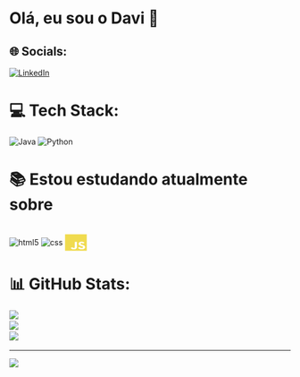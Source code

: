# Olá, eu sou o Davi 👋

## 🌐 Socials:
[![LinkedIn](https://img.shields.io/badge/LinkedIn-%230077B5.svg?logo=linkedin&logoColor=white)](www.linkedin.com/in/daviduarteddf/) 

# 💻 Tech Stack:
![Java](https://img.shields.io/badge/java-%23ED8B00.svg?style=for-the-badge&logo=java&logoColor=white) ![Python](https://img.shields.io/badge/python-3670A0?style=for-the-badge&logo=python&logoColor=ffdd54)

# 📚 Estou estudando atualmente sobre <br>
<div style="display: inline_block"><br>
<img align="center" alt="html5" height="30" width="40" src="https://cdn.jsdelivr.net/gh/devicons/devicon/icons/html5/html5-original.svg"">
<img align="center" alt="css" height="30" width="40" src="https://cdn.jsdelivr.net/gh/devicons/devicon/icons/css3/css3-original.svg">
<img align="center" alt="js" height="30" width="40" src="https://raw.githubusercontent.com/devicons/devicon/master/icons/javascript/javascript-plain.svg">
</div>

# 📊 GitHub Stats:
![](https://github-readme-stats.vercel.app/api?username=davidonigit&theme=merko&hide_border=false&include_all_commits=false&count_private=false)<br/>
![](https://github-readme-streak-stats.herokuapp.com/?user=davidonigit&theme=merko&hide_border=false)<br/>
![](https://github-readme-stats.vercel.app/api/top-langs/?username=davidonigit&theme=merko&hide_border=false&include_all_commits=false&count_private=false&layout=compact)

---
[![](https://visitcount.itsvg.in/api?id=davidonigit&icon=0&color=0)](https://visitcount.itsvg.in)

<!-- Proudly created with GPRM ( https://gprm.itsvg.in ) -->
